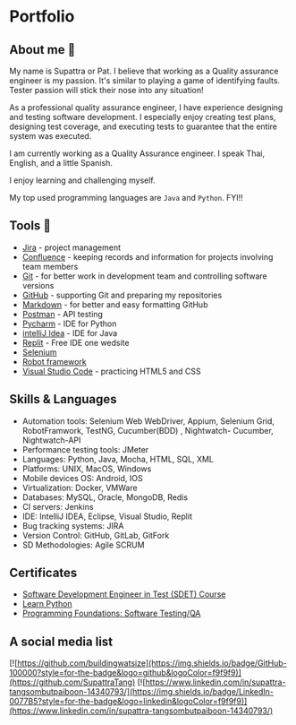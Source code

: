 # Portfolio



## About me 👋

My name is Supattra or Pat. I believe that working as a Quality assurance engineer is my passion. It's similar to playing a game of identifying faults. Tester passion will stick their nose into any situation!

As a professional quality assurance engineer, I have experience designing and testing software development. I especially enjoy creating test plans, designing test coverage, and executing tests to guarantee that the entire system was executed.

I am currently working as a Quality Assurance engineer. I speak Thai, English, and a little Spanish.

I enjoy learning and challenging myself.

My top used programming languages are `Java` and `Python`. FYI!!


## Tools 🔧

* [Jira](https://www.atlassian.com/pl/software/jira) - project management
* [Confluence](https://www.atlassian.com/software/confluence) - keeping records and information for projects involving team members
* [Git](https://git-scm.com/) - for better work in development team and controlling software versions
* [GitHub](https://github.com/) - supporting Git and preparing my repositories
* [Markdown](https://docs.github.com/en/get-started/writing-on-github/getting-started-with-writing-and-formatting-on-github/basic-writing-and-formatting-syntax) - for better and easy formatting GitHub
* [Postman](https://www.postman.com/) - API testing
* [Pycharm](https://www.jetbrains.com/pycharm/) - IDE for Python
* [intelliJ Idea](https://www.jetbrains.com/idea/) - IDE for Java
* [Replit](https://replit.com/) - Free IDE one wedsite
* [Selenium](https://www.selenium.dev/)
* [Robot framework](https://robotframework.org/)
* [Visual Studio Code](https://code.visualstudio.com/) - practicing HTML5 and CSS



## Skills & Languages

* Automation tools: Selenium Web WebDriver, Appium, Selenium Grid, RobotFramwork, TestNG, Cucumber(BDD) , Nightwatch- Cucumber, Nightwatch-API
* Performance testing tools: JMeter
* Languages: Python, Java, Mocha, HTML, SQL, XML
* Platforms: UNIX, MacOS, Windows
* Mobile devices OS: Android, IOS
* Virtualization: Docker, VMWare
* Databases: MySQL, Oracle, MongoDB, Redis
* CI servers: Jenkins
* IDE: IntelliJ IDEA, Eclipse, Visual Studio, Replit
* Bug tracking systems: JIRA
* Version Control: GitHub, GitLab, GitFork
* SD Methodologies: Agile SCRUM


## Certificates
* [Software Development Engineer in Test (SDET) Course](https://drive.google.com/file/d/1aep4_fekD-ccMCDTXw9KGJjuCRFXhCgP/view?usp=sharing)
* [Learn Python](https://lnkd.in/gEK62NJ9)
* [Programming Foundations: Software Testing/QA](https://lnkd.in/eDy8cPkF)

## A social media list

[![https://github.com/buildingwatsize](https://img.shields.io/badge/GitHub-100000?style=for-the-badge&logo=github&logoColor=f9f9f9)](https://github.com/SupattraTang)
[![https://www.linkedin.com/in/supattra-tangsombutpaiboon-14340793/](https://img.shields.io/badge/LinkedIn-0077B5?style=for-the-badge&logo=linkedin&logoColor=f9f9f9)](https://www.linkedin.com/in/supattra-tangsombutpaiboon-14340793/) 


